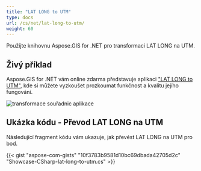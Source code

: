 ```yaml
---
title: "LAT LONG to UTM"
type: docs
url: /cs/net/lat-long-to-utm/
weight: 60
---
```


Použijte knihovnu Aspose.GIS for .NET pro transformaci LAT LONG na UTM.

## **Živý příklad**

Aspose.GIS for .NET vám online zdarma představuje aplikaci ["LAT LONG to UTM"](https://products.aspose.app/gis/transformation/lat-long-to-utm), kde si můžete vyzkoušet prozkoumat funkčnost a kvalitu jejího fungování.

![transformace souřadnic aplikace](transform-coordinates.png)

## **Ukázka kódu - Převod LAT LONG na UTM**

Následující fragment kódu vám ukazuje, jak převést LAT LONG na UTM pro bod.

{{< gist "aspose-com-gists" "10f3783b9581d10bc69dbada42705d2c" "Showcase-CSharp-lat-long-to-utm.cs" >}}
